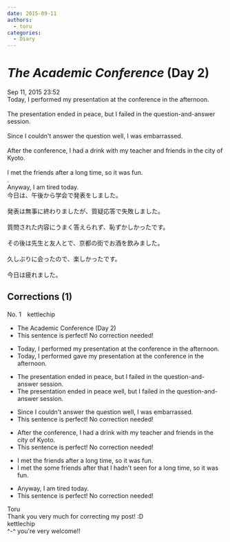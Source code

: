 ```yaml
---
date: 2015-09-11
authors:
  - toru
categories:
  - Diary
---
```


<h1 id="subject_show"><strong><em>The Academic Conference</strong></em> (Day 2)</h1>
<div class="date">Sep 11, 2015 23:52</div>
<div id="post"><div id="body_show_ori">
Today, I performed my presentation at the conference in the afternoon.<br/><br/>The presentation ended in peace, but I failed in the question-and-answer session.<br/><br/>Since I couldn't answer the question well, I was embarrassed.<br/><br/>After the conference, I had a drink with my teacher and friends in the city of Kyoto.<br/><br/>I met the friends after a long time, so it was fun.<br/>.<br/>Anyway, I am tired today.
</div></div>

<!-- more -->

<div id="post_ja"><div id="body_show_mo">
今日は、午後から学会で発表をしました。<br/><br/>発表は無事に終わりましたが、質疑応答で失敗しました。<br/><br/>質問された内容にうまく答えられず、恥ずかしかったです。<br/><br/>その後は先生と友人とで、京都の街でお酒を飲みました。<br/><br/>久しぶりに会ったので、楽しかったです。<br/><br/>今日は疲れました。
</div></div>

## Corrections (1)
<div id="block"><div class="first_name"> No. 1　<span class="just_name">kettlechip</span></div><div id="block2">
<ul class="correction_field">
<li class="incorrect">The Academic Conference (Day 2)</li>
<li class="corrected perfect">This sentence is perfect! No correction needed!</li>
</ul>
<ul class="correction_field">
<li class="incorrect">Today, I performed my presentation at the conference in the afternoon.</li>
<li class="corrected correct">
Today, I <span class="sline"><span class="f_red">performed</span></span> <span class="f_blue">gave</span> my presentation at the conference in the afternoon.
</li>
</ul>
<ul class="correction_field">
<li class="incorrect">The presentation ended in peace, but I failed in the question-and-answer session.</li>
<li class="corrected correct">
The presentation ended <span class="sline"><span class="f_red">in peace</span></span> <span class="f_blue">well</span>, but I failed in the question-and-answer session.
</li>
</ul>
<ul class="correction_field">
<li class="incorrect">Since I couldn't answer the question well, I was embarrassed.</li>
<li class="corrected perfect">This sentence is perfect! No correction needed!</li>
</ul>
<ul class="correction_field">
<li class="incorrect">After the conference, I had a drink with my teacher and friends in the city of Kyoto.</li>
<li class="corrected perfect">This sentence is perfect! No correction needed!</li>
</ul>
<ul class="correction_field">
<li class="incorrect">I met the friends after a long time, so it was fun.</li>
<li class="corrected correct">
I met <span class="sline"><span class="f_red">the</span></span> <span class="f_blue">some</span> friends <span class="sline"><span class="f_red">after</span></span> <span class="f_blue">that I hadn't seen for</span> a long time, so it was fun.
</li>
</ul>
<ul class="correction_field">
<li class="incorrect">Anyway, I am tired today.</li>
<li class="corrected perfect">This sentence is perfect! No correction needed!</li>
</ul>
</div><div class="name"><span class="just_name">Toru</span><br>
Thank you very much for correcting my post! :D
</div>
<div class="name"><span class="just_name">kettlechip</span><br>
^-^ you're very welcome!!
</div>
</div>
